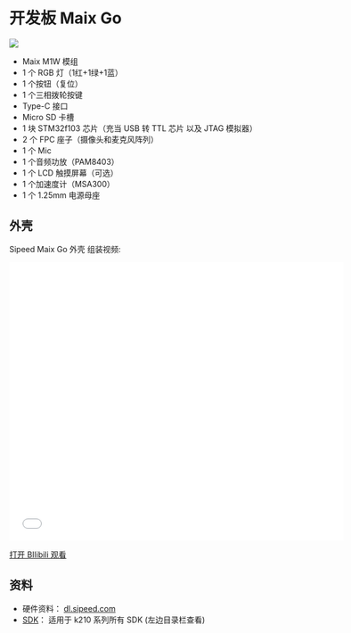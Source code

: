 开发板 Maix Go
===========

![](../../../_book/assets/Go.jpg)

* Maix M1W 模组
* 1 个 RGB 灯（1红+1绿+1蓝）
* 1 个按钮（复位）
* 1 个三相拨轮按键
* Type-C 接口
* Micro SD 卡槽
* 1 块 STM32f103 芯片（充当 USB 转 TTL 芯片 以及 JTAG 模拟器）
* 2 个 FPC 座子（摄像头和麦克风阵列）
* 1 个 Mic
* 1 个音频功放（PAM8403）
* 1 个 LCD 触摸屏幕（可选）
* 1 个加速度计（MSA300）
* 1 个 1.25mm 电源母座

## 外壳

Sipeed Maix Go 外壳 组装视频:

<iframe width="600" height="500" src="//player.bilibili.com/player.html?aid=41016793&cid=72048223&page=1" frameborder="0" allow="accelerometer; autoplay; encrypted-media; gyroscope; picture-in-picture" allowfullscreen></iframe>

[打开 BIlibili 观看](https://player.bilibili.com/player.html?aid=41016793&cid=72048223&page=1)


## 资料

* 硬件资料： [dl.sipeed.com](http://dl.sipeed.com/MAIX/HDK/Maix-GO/)
* [SDK](http://localhost:4000/zh/k210/sdk/)： 适用于 k210 系列所有 SDK (左边目录栏查看)

